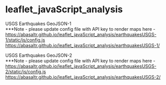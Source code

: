# leaflet_javaScript_analysis

USGS Earthquakes GeoJSON-1 <br>
***Note - please update config file with API key to render maps here - 
https://abasaltr.github.io/leaflet_javaScript_analysis/earthquakesUSGS-1/static/js/config.js
https://abasaltr.github.io/leaflet_javaScript_analysis/earthquakesUSGS-1/

USGS Earthquakes GeoJSON-2 <br>
***Note - please update config file with API key to render maps here - 
https://abasaltr.github.io/leaflet_javaScript_analysis/earthquakesUSGS-2/static/js/config.js
https://abasaltr.github.io/leaflet_javaScript_analysis/earthquakesUSGS-2/

